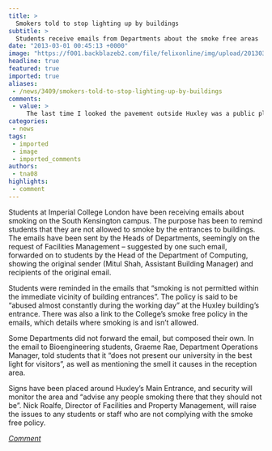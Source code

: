 ```yaml
---
title: >
  Smokers told to stop lighting up by buildings
subtitle: >
  Students receive emails from Departments about the smoke free areas
date: "2013-03-01 00:45:13 +0000"
image: "https://f001.backblazeb2.com/file/felixonline/img/upload/201303010044-tna08-cigarette-butt.jpg"
headline: true
featured: true
imported: true
aliases:
 - /news/3409/smokers-told-to-stop-lighting-up-by-buildings
comments:
 - value: >
     The last time I looked the pavement outside Huxley was a public place over which the college has no authority.,Which is why the ban does not apply to the entrance to Huxley on Queen's Gate: <br> <br>https://workspace.imperial.ac.uk/hr/public/Procedures/smoke-free/Smoke%20Free%20Locations%202010-Red.pdf,Ki emeis eimaste ameansa se aftous pou xomeinan edo ton avgousto! An kaneis kefi, na vrethoume (analoga me to poso tha meineis stin iperohi tsimentoupoli mas!)... THELO KI ALLI DOSI APO GAV LEMEEEEEE!
categories:
 - news
tags:
 - imported
 - image
 - imported_comments
authors:
 - tna08
highlights:
 - comment
---
```


Students at Imperial College London have been receiving emails about smoking on the South Kensington campus. The purpose has been to remind students that they are not allowed to smoke by the entrances to buildings. The emails have been sent by the Heads of Departments, seemingly on the request of Facilities Management – suggested by one such email, forwarded on to students by the Head of the Department of Computing, showing the original sender (Mitul Shah, Assistant Building Manager) and recipients of the original email.

Students were reminded in the emails that “smoking is not permitted within the immediate vicinity of building entrances”. The policy is said to be “abused almost constantly during the working day” at the Huxley building’s entrance. There was also a link to the College’s smoke free policy in the emails, which details where smoking is and isn’t allowed.

Some Departments did not forward the email, but composed their own. In the email to Bioengineering students, Graeme Rae, Department Operations Manager, told students that it “does not present our university in the best light for visitors”, as well as mentioning the smell it causes in the reception area.

Signs have been placed around Huxley’s Main Entrance, and security will monitor the area and “advise any people smoking there that they should not be”. Nick Roalfe, Director of Facilities and Property Management, will raise the issues to any students or staff who are not complying with the smoke free policy.

[_Comment_](http://felixonline.co.uk/news/3410/there-is-something-in-the-air/)
